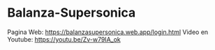 # Balanza-Supersonica

Pagina Web: https://balanzasupersonica.web.app/login.html
Video en Youtube: https://youtu.be/Zv-w79IA_ok
